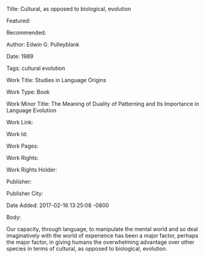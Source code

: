 Title: Cultural, as opposed to biological, evolution

Featured: 

Recommended: 

Author: Edwin G. Pulleyblank

Date: 1989

Tags: cultural evolution

Work Title: Studies in Language Origins

Work Type: Book

Work Minor Title:  The Meaning of Duality of Patterning and Its Importance in Language Evolution

Work Link: 

Work Id:  

Work Pages:  

Work Rights:  

Work Rights Holder:  

Publisher:  

Publisher City:  

Date Added: 2017-02-16 13:25:08 -0800

Body:

Our capacity, through language, to manipulate the mental world and so deal imaginatively with the world of experience has been a major factor, perhaps the major factor, in giving humans the overwhelming advantage over other species in terms of cultural, as opposed to biological, evolution. 


